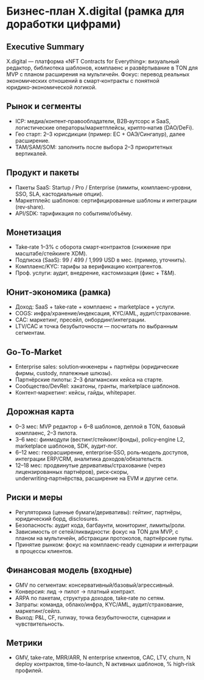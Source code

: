 # Бизнес‑план X.digital (рамка для доработки цифрами)

## Executive Summary
X.digital — платформа «NFT Contracts for Everything»: визуальный редактор, библиотека шаблонов, комплаенс и развёртывание в TON для MVP с планом расширения на мультичейн. Фокус: перевод реальных экономических отношений в смарт‑контракты с понятной юридико‑экономической логикой.

## Рынок и сегменты
- ICP: медиа/контент‑правообладатели, B2B‑аутсорс и SaaS, логистические операторы/маркетплейсы, крипто‑натив (DAO/DeFi). 
- Гео старт: 2–3 юрисдикции (пример: ЕС + ОАЭ/Сингапур), далее расширение.
- TAM/SAM/SOM: заполнить после выбора 2–3 приоритетных вертикалей.

## Продукт и пакеты
- Пакеты SaaS: Startup / Pro / Enterprise (лимиты, комплаенс‑уровни, SSO, SLA, кастодиальные опции).
- Маркетплейс шаблонов: сертифицированные шаблоны и интеграции (rev‑share).
- API/SDK: тарификация по событиям/объёму.

## Монетизация
- Take‑rate 1–3% с оборота смарт‑контрактов (снижение при масштабе/стейкинге XDM).
- Подписка (SaaS): 99 / 499 / 1,999 USD в мес. (пример, уточнить).
- Комплаенс/KYC: тарифы за верификацию контрагентов.
- Проф. услуги: аудит, внедрение, кастомизация (фикс + T&M).

## Юнит‑экономика (рамка)
- Доход: SaaS + take‑rate + комплаенс + marketplace + услуги.
- COGS: инфра/хранение/индексация, KYC/AML, аудит/страхование.
- CAC: маркетинг, пресейл, онбординг/интеграции.
- LTV/CAC и точка безубыточности — посчитать по выбранным сегментам.

## Go‑To‑Market
- Enterprise sales: solution‑инженеры + партнёры (юридические фирмы, custody, платежные шлюзы).
- Партнёрские пилоты: 2–3 флагманских кейса на старте.
- Сообщество/DevRel: хакатоны, гранты, marketplace шаблонов.
- Контент‑маркетинг: кейсы, гайды, whitepaper.

## Дорожная карта
- 0–3 мес: MVP редактор + 6–8 шаблонов, деплой в TON, базовый комплаенс, 2–3 пилота.
- 3–6 мес: финмодули (вестинг/стейкинг/фонды), policy‑engine L2, marketplace шаблонов, SDK, аудит‑лог.
- 6–12 мес: георасширение, enterprise‑SSO, роль‑модель доступов, интеграции ERP/CRM, аналитика доходов/обязательств.
- 12–18 мес: продвинутые деривативы/страхование (через лицензированных партнёров), риск‑скоры, underwriting‑партнёрства, расширение на EVM и другие сети.

## Риски и меры
- Регуляторика (ценные бумаги/деривативы): гейтинг, партнёры, юридический борд, disclosures.
- Безопасность: аудит кода, багбаунти, мониторинг, лимиты/роли.
- Зависимость от сетей/ликвидности: фокус на TON для MVP, с планом на мультичейн, абстракции протоколов, партнёрские пулы.
- Принятие рынком: фокус на комплаенс‑ready сценарии и интеграции в процессы клиентов.

## Финансовая модель (входные)
- GMV по сегментам: консервативный/базовый/агрессивный.
- Конверсия: лид → пилот → платный контракт.
- ARPA по пакетам, структура доходов, take‑rate по сетям.
- Затраты: команда, облако/инфра, KYC/AML, аудит/страхование, маркетинг/сейлз.
- Выход: P&L, CF, runway, точка безубыточности, сценарии и чувствительность.

## Метрики
- GMV, take‑rate, MRR/ARR, N enterprise клиентов, CAC, LTV, churn, N deploy контрактов, time‑to‑launch, N активных шаблонов, % high‑risk профилей.